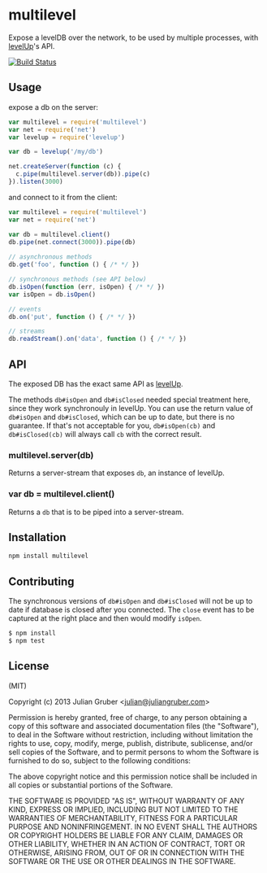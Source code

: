 # multilevel

Expose a levelDB over the network, to be used by multiple processes,
with [levelUp](https://github.com/rvagg/node-levelup)'s API.

[![Build Status](https://travis-ci.org/juliangruber/multilevel.png?branch=master)](https://travis-ci.org/juliangruber/multilevel)

## Usage

expose a db on the server:

```js
var multilevel = require('multilevel')
var net = require('net')
var levelup = require('levelup')

var db = levelup('/my/db')

net.createServer(function (c) {
  c.pipe(multilevel.server(db)).pipe(c)
}).listen(3000)
```

and connect to it from the client:

```js
var multilevel = require('multilevel')
var net = require('net')

var db = multilevel.client()
db.pipe(net.connect(3000)).pipe(db)
  
// asynchronous methods
db.get('foo', function () { /* */ })

// synchronous methods (see API below)
db.isOpen(function (err, isOpen) { /* */ })
var isOpen = db.isOpen()

// events
db.on('put', function () { /* */ })

// streams
db.readStream().on('data', function () { /* */ })
```

## API

The exposed DB has the exact same API as
[levelUp](https://github.com/rvagg/node-levelup).

The methods `db#isOpen` and `db#isClosed` needed special treatment here,
since they work synchronouly in levelUp. You can use the return value of
`db#isOpen` and `db#isClosed`, which can be up to date, but there is no guarantee.
If that's not acceptable for you, `db#isOpen(cb)` and `db#isClosed(cb)` will always
call `cb` with the correct result.

### multilevel.server(db)

Returns a server-stream that exposes `db`, an instance of levelUp.

### var db = multilevel.client()

Returns a `db` that is to be piped into a server-stream.

## Installation

```bash
npm install multilevel
```

## Contributing

The synchronous versions of `db#isOpen` and `db#isClosed` will not be up to
date if database is closed after you connected. The `close` event has to be captured
at the right place and then would modify `isOpen`.

```bash
$ npm install
$ npm test
```

## License

(MIT)

Copyright (c) 2013 Julian Gruber &lt;julian@juliangruber.com&gt;

Permission is hereby granted, free of charge, to any person obtaining a copy of this software and associated documentation files (the "Software"), to deal in the Software without restriction, including without limitation the rights to use, copy, modify, merge, publish, distribute, sublicense, and/or sell copies of the Software, and to permit persons to whom the Software is furnished to do so, subject to the following conditions:

The above copyright notice and this permission notice shall be included in all copies or substantial portions of the Software.

THE SOFTWARE IS PROVIDED "AS IS", WITHOUT WARRANTY OF ANY KIND, EXPRESS OR IMPLIED, INCLUDING BUT NOT LIMITED TO THE WARRANTIES OF MERCHANTABILITY, FITNESS FOR A PARTICULAR PURPOSE AND NONINFRINGEMENT. IN NO EVENT SHALL THE AUTHORS OR COPYRIGHT HOLDERS BE LIABLE FOR ANY CLAIM, DAMAGES OR OTHER LIABILITY, WHETHER IN AN ACTION OF CONTRACT, TORT OR OTHERWISE, ARISING FROM, OUT OF OR IN CONNECTION WITH THE SOFTWARE OR THE USE OR OTHER DEALINGS IN THE SOFTWARE.
